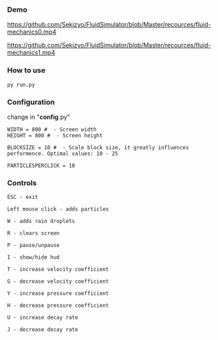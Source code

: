 
### Demo

https://github.com/Sekizyo/FluidSimulator/blob/Master/recources/fluid-mechanics0.mp4

https://github.com/Sekizyo/FluidSimulator/blob/Master/recources/fluid-mechanics1.mp4



### How to use

    py run.py
    
### Configuration

change in "__config__.py"

    WIDTH = 800 #  - Screen width
    HEIGHT = 800 #  - Screen height

    BLOCKSIZE = 10 #  - Scale block size, it greatly influences performence. Optimal values: 10 - 25

    PARTICLESPERCLICK = 10

### Controls
    ESC - exit

    Left mouse click - adds particles

    W - adds rain droplets

    R - clears screen

    P - pause/unpause

    I - show/hide hud
    
    T - increase velocity coefficient

    G - decrease velocity coefficient 

    Y - increase pressure coefficient

    H - decrease pressure coefficient 

    U - increase decay rate

    J - decrease decay rate 

